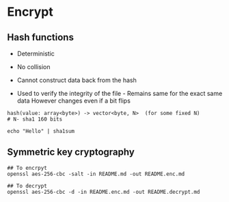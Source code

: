 # Encrypt 

## Hash functions
- Deterministic
- No collision
- Cannot construct data back from the hash

- Used to verify the integrity of the file - Remains same for the exact same data However changes even if a bit flips

```
hash(value: array<byte>) -> vector<byte, N>  (for some fixed N)
# N- sha1 160 bits
```

```
echo "Hello" | sha1sum

```

## Symmetric key cryptography

```
## To encrpyt 
openssl aes-256-cbc -salt -in README.md -out README.enc.md

## To decrypt 
openssl aes-256-cbc -d -in README.enc.md -out README.decrypt.md

```
